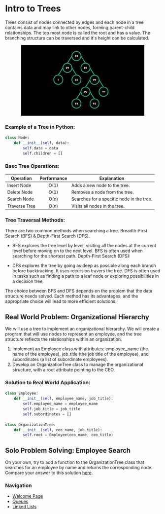 # Intro to Trees
Trees consist of nodes connected by edges and each node in a tree contains data and may link to other nodes, forming parent-child relationships. The top most node is called the root and has a value. The branching structure can be traversed and it's height can be calculated.

<p align="center">
  <img width="400" height="230" src="images\trees.png">
</p>

### Example of a Tree in Python:
```python
class Node:
    def __init__(self, data):
        self.data = data
        self.children = []
```
### Basc Tree Operations:

| Operation       | Performance | Explanation |
| --------------- |:-----------:| ----------- | 
|Insert Node	  | O(1)	    | Adds a new node to the tree.
|Delete Node	  | O(1)	    | Removes a node from the tree.
|Search Node	  | O(n)	    | Searches for a specific node in the tree.
|Traverse Tree	  | O(n)	    | Visits all nodes in the tree.

### Tree Traversal Methods:
There are two common methods when searching a tree. Breadth-First Search (BFS) & Depth-First Search (DFS).

- BFS explores the tree level by level, visiting all the nodes at the current level before moving on to the next level.
BFS is often used when searching for the shortest path.
Depth-First Search (DFS):

- DFS explores the tree by going as deep as possible along each branch before backtracking. It uses recursion travers the tree. DFS is often used in tasks such as finding a path to a leaf node or exploring possibilities in a decision tree. 

The choice between BFS and DFS depends on the problem that the data structure needs solved. Each method has its advantages, and the appropriate choice will lead to more efficient solutions.

## Real World Problem: Organizational Hierarchy
We will use a tree to implement an organizational hierarchy. We will create a program that will use nodes to represent an employee, and the tree structure reflects the relationships within an organization.

1. Implement an Employee class with attributes: employee_name (the name of the employee), job_title (the job title of the employee), and subordinates (a list of subordinate employees).
1. Develop an OrganizationTree class to manage the organizational structure, with a root attribute pointing to the CEO.

### Solution to Real World Application:

```py
class Employee:
    def __init__(self, employee_name, job_title):
        self.employee_name = employee_name
        self.job_title = job_title
        self.subordinates = []

class OrganizationTree:
    def __init__(self, ceo_name, job_title):
        self.root = Employee(ceo_name, ceo_title)
```

## Solo Problem Solving: Employee Search
On your own, try to add a function to the OrganizationTree class that searches for an employee by name and returns the corresponding node. Compare your answer to this solution [here](trees_solution.md).

### Navigation
- [Welcome Page](welcome.md)
- [Queues](queues.md)
- [Linked Lists](linked_lists.md)